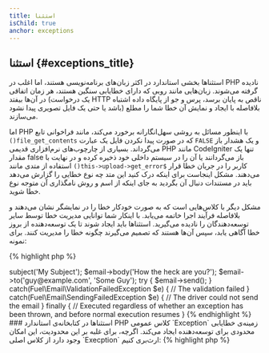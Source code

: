 ```yaml
---
title: استثنا
isChild: true
anchor: exceptions
---
```


## استثنا {#exceptions_title}

استثناها بخشی استاندارد در اکثر زبان‌های برنامه‌نویسی هستند، اما اغلب در PHP نادیده گرفته می‌شوند. زبان‌هایی مانند روبی که دارای خطایابی سنگین هستند، هر زمان اتفاقی در آن‌ها بیفتد (یک درخواست HTTP ناقص به پایان برسد، پرس و جو از پایگاه داده اشتباه باشد یا حتی یک فایل تصویری پیدا نشود) بلافاصله با ایجاد و نمایش آن خطا شما را مطلع می‌سازند.

اما PHP با اینطور مسائل به روشی سهل‌انگارانه برخورد می‌کند، مانند فراخوانی تابع `()file_get_contents` که در صورت پیدا نکردن فایل یک عبارت `FALSE` و یک هشدار باز می‌گرداند. بسیاری از چارچوب‌های نرم‌افزاری قدیمی‌ PHP مانند CodeIgniter تنها یک مقدار false باز می‌گردانند یا آن را در سیستم داخلی خود ذخیره کرده و در نهایت با استفاده از متدی مانند `()this->upload->get_error$` کاربر را در جریان خطا قرار می‌دهند. مشکل اینجاست برای اینکه درک کنید این متد چه نوع خطایی را گزارش می‌دهد باید در مستندات دنبال آن بگردید به جای اینکه از اسم و روش نامگذاری آن متوجه نوع خطا شوید.

مشکل دیگر با کلاس‌هایی است که به صورت خودکار خطا را در نمایشگر نشان می‌دهند و بلافاصله فرآیند اجرا خاتمه می‌یابد. با اینکار شما توانایی مدیریت خطا توسط سایر توسعه‌دهندگان را نادیده می‌گیرید. استثناها باید ایجاد شوند تا یک توسعه‌دهنده از بروز خطا آگاهی یابد، سپس آن‌ها هستند که تصمیم می‌گیرند چگونه خطا را مدیریت کنند. برای نمونه:

{% highlight php %}
<?php
$email = new Fuel\Email;
$email->subject('My Subject');
$email->body('How the heck are you?');
$email->to('guy@example.com', 'Some Guy');

try
{
    $email->send();
}
catch(Fuel\Email\ValidationFailedException $e)
{
    // The validation failed
}
catch(Fuel\Email\SendingFailedException $e)
{
    // The driver could not send the email
}
finally
{
    // Executed regardless of whether an exception has been thrown, and before normal execution resumes
}
{% endhighlight %}

### استثناها در کتابخانه‌ی استاندارد PHP

کلاس عمومی `Exception` زمینه‌ی خطایابی محدودی برای توسعه‌دهنده ایجاد می‌کند. اگرچه، برای غلبه بر این محدودیت، این امکان وجود دارد از کلاس اصلی `Execption` ارث‌بری کنیم:

{% highlight php %}
<?php
class ValidationException extends Exception {}
{% endhighlight %}

این بدان معنی است که می‌توانید حالت‌های مختلفی جهت بررسی خطا در این کلاس تعریف کنید. این کار منجر به تولید **بسیاری** موارد استثنا خواهد شد، که برخی از آن‌ها به صورت کلی توسط [افزونه SPL][splext] نادیده گرفته می‌شوند.

برای نمونه اگر از تابع `()call__` استفاده کنید و طی آن یک متد نامعتبر فراخوانی شود به جای اینکه یک استثنا از نوع استاندارد ایجاد شود، می‌توانید به راحتی از استثنایی مانند `throw new BadMethodCallException` استفاده کنید.

* [درباره‌ی استثناها بیشتر بخوانید][exceptions]
* [درباره‌ی افزونه‌ی SPL بیشتر بخوانید][splexe]
* [استفاده‌ی تودرتو از استثناها در PHP][nesting-exceptions-in-php]
* [بهترین روش‌های استفاده از استثنا در PHP5.3][exception-best-practices53]

[exceptions]: http://php.net/manual/en/language.exceptions.php
[splexe]: http://php.net/manual/en/spl.exceptions.php
[splext]: #standard_php_library
[exception-best-practices53]: http://ralphschindler.com/2010/09/15/exception-best-practices-in-php-5-3
[nesting-exceptions-in-php]: http://www.brandonsavage.net/exceptional-php-nesting-exceptions-in-php/
